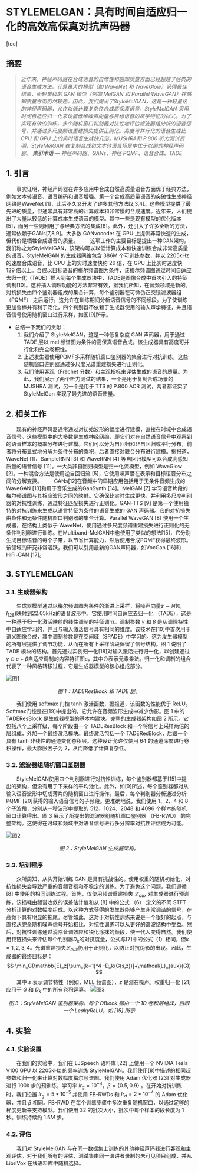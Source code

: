 # STYLEMELGAN：具有时间自适应归一化的高效高保真对抗声码器
[toc]

## 摘要
>*近年来，神经声码器在合成语音的自然性和感知质量方面已经超越了经典的语音生成方法。计算量大的模型（如 WaveNet 和 WaveGlow）获得最佳结果，而轻量级的 GAN 模型（例如 MelGAN 和 Parallel WaveGAN）在感知质量方面仍然较差。因此，我们提出了StyleMelGAN，这是一种轻量级的神经声码器，允许以低计算复杂性合成高保真语音。StyleMelGAN 采用时间自适应归一化来设置低维噪声向量与目标语音的声学特征的样式。为了实现有效的训练，多个随机窗口判别器对抗性地评估滤波器组分析的语音信号，并通过多尺度频谱重建损失提供正则化。高度可并行化的语音生成比 CPU 和 GPU 上的实时语音生成快几倍。MUSHRA和 P.800 听力测试表明，StyleMelGAN 在复制合成和文本转语音场景中优于以前的神经声码器。*
>***索引术语** — 神经声码器、GANs、神经 PQMF、语音合成、TADE*

## 1. 引言
&emsp;&emsp;事实证明，神经声码器在许多应用中合成自然高质量语音方面优于经典方法，例如文本转语音、语音编码和语音增强。第一个合成高质量语音的突破性生成神经网络是WaveNet [1]，此后不久又开发了许多其他方法[2,3,4]。这些模型提供了最先进的质量，但通常具有非常高的计算成本和非常慢的合成速度。近年来，人们提出了大量以较低的计算成本生成语音的模型。其中一些是现有模型的优化版本[5]，而另一些则利用了与经典方法的集成[6]。此外，还引入了许多全新的方法，通常依赖于GANs[7,8,9]。大多数 GANvocoder 在 GPU 上提供非常快速的生成，但代价是牺牲合成语音的质量。
&emsp;&emsp;这项工作的主要目标是提出一种GAN架构，我们称之为StyleMelGAN，该架构可以以低计算成本和快速训练合成非常高质量的语音。StyleMelGAN 的生成器网络包含 386M 个可训练参数，并以 2205kHz 的速度合成语音，比 CPU 上的实时速度快约 26 倍，在 GPU 上比实时速度快 129 倍以上。合成以目标语音的梅尔频谱图为条件，该梅尔频谱图通过时间自适应去归一化（TADE）插入到每个生成器块中，TADE是图像合成中首次引入的特征调制[10]。这种插入调理功能的方法非常有效，据我们所知，在音频领域是新的。对抗损失由四个鉴别器组成的集合计算，每个鉴别器在可微伪正交镜滤波器组 （PQMF） 之后运行。这允许在训练期间分析语音信号的不同频段。为了使训练更加鲁棒并有利于泛化，四个判别器不依赖于生成器使用的输入声学特征，并且语音信号使用随机窗口进行采样，如图[9]所示。
- 总结一下我们的贡献：
  1. 我们介绍了 StyleMelGAN，这是一种低复杂度 GAN 声码器，用于通过 TADE 层以 mel 频谱图为条件的高保真语音合成。该生成器具有高度可并行化和完全卷积性。
  2. 上述发生器使用PQMF多采样随机窗口鉴别器的集合进行对抗训练，这些随机窗口鉴别器通过多尺度光谱重建损失进行正则化。
  3. 我们使用客观（Fréchet 分数）和主观指标来评估生成的语音的质量。为此，我们展示了两个听力测试的结果，一个是用于复制合成场景的 MUSHRA 测试，另一个是用于 TTS 的 P.800 ACR 测试，两者都证实了 StyleMelGan 实现了最先进的语音质量。

## 2. 相关工作
&emsp;&emsp;现有的神经声码器通常通过对初始波形的幅度进行建模，直接在时域中合成语音信号。这些模型中的大多数是生成神经网络，即它们对在自然语音信号中观察到的语音样本的概率分布进行建模。它们可以分为自回归和非自回归或平行分布，前者将分布显式地分解为条件分布的乘积，后者直接对联合分布进行建模。据报道，WaveNet [1]、SampleRNN [3] 和 WaveRNN [4] 等自回归模型可以合成高感知质量的语音信号 [11]。一大类非自回归模型是归一化流模型，例如 WaveGlow [2]。一种混合方法是使用逆自回归流 [5]，它使用噪声潜在表示和目标语音分布之间的分解变换。
&emsp;&emsp;GANs[12]在音频中的早期应用包括用于无条件音频生成的WaveGAN [13]和用于音乐生成的GanSynth [14]。MelGAN [7] 学习语音片段的梅尔频谱图与其相应波形之间的映射。它确保比实时生成更快，并利用多尺度判别器的对抗性训练，通过特征匹配损失进行正则化。GAN-TTS [9] 是第一个使用独特的对抗训练来生成以语言特征为条件的语音生成的 GAN 声码器。它的对抗损失由条件和无条件随机窗口判别器的集合计算。Parallel WaveGAN [8] 使用一个生成器，在结构上类似于 WaveNet，使用通过多尺度频谱重建损失进行正则化的无条件判别器进行训练。在Multiband-MelGAN中也使用了类似的想法[15]，它分别生成目标语音的每个子带，以节省计算能力，然后使用合成PQMF获得最终波形。该领域的研究非常活跃，我们可以引用最新的GAN声码器，如VocGan [16]和HiFi-GAN [17]。

## 3. STYLEMELGAN
### 3.1. 生成器架构
&emsp;&emsp;生成器模型通过以梅尔频谱图为条件的渐进上采样，将噪声向量$z \sim N(0,I_{128})$映射到22.05kHz的语音波形中。它使用时间自适应去归一化 （TADE），这是一种基于归一化激活映射的线性调制的特征调节。调制参数 $\gamma$ 和 $\beta$ 是从调理特性中自适应学习的，并且与输入激活信号具有相同的维度。该技术在[10]中首次用于语义图像合成，其中调制参数是在空间域（SPADE）中学习的。这为发生器模型的所有层提供了调节功能，从而在所有上采样阶段保留了信号结构。图 1 说明了 TADE 模块的结构。首先通过实例归一化[18]对输入激活进行归一化，以创建通过$\gamma\odot c+\beta$自适应调制的内容特征图c，其中$\odot$表示元素乘法。归一化和调制的组合代表了一种风格转移过程，它是生成器模型的核心组成部分。

![图1](./static/1.png)
<center>

*图 1：TADEResBlock 和 TADE 层。*
</center>

&emsp;&emsp;我们使用 softmax 门控 tanh 激活函数，据报道，该函数的性能优于 ReLU。Softmax门控是在[19]中提出的，它允许在音频波形生成中减少伪影。图 1 中的 TADEResBlock 是生成器模型的基本构建块。完整的生成器架构如图 2 所示。它包括八个上采样级，每个阶段由一个 TADEResBlock 和一个将信号上采样两倍的层组成，外加一个最终激活模块。最终激活包括一个 TADEResBlock，后跟一个具有 tanh 非线性的通道变化卷积层。这种设计允许仅使用 64 的通道深度进行卷积操作，最大膨胀因子为 2，从而降低了计算复杂性。

### 3.2. 滤波器组随机窗口鉴别器
&emsp;&emsp;StyleMelGAN使用四个判别器进行对抗性训练，每个鉴别器都基于[15]中提出的架构，但没有用于下采样的平均池化。此外，如[9]所述，每个鉴别器都对从输入语音波形中切成薄片的随机窗口进行操作。最后，每个判别器分析通过分析PQMF [20]获得的输入语音信号的子频段。更准确地说，我们使用 1、2、4 和 8 个子波段，分别从一秒波形中提取的 512、1024、2048 和 4096 个样本的随机窗口计算得出。图 3 展示了所提出的滤波器组随机窗口鉴别器 （FB-RWD） 的完整架构。这使得在时域和频域中对语音信号进行多分辨率对抗性评估成为可能。

![图2](./static/2.png)
<center>

*图 2：StyleMelGAN 生成器架构。*
</center>

### 3.3. 培训程序
&emsp;&emsp;众所周知，从头开始训练 GAN 是具有挑战性的。使用权重的随机初始化，对抗性损失会导致严重的音频音损和不稳定的训练。为了避免这个问题，我们遵循 [8] 中使用的相同训练过程。首先，仅使用频谱重建损失 $\mathcal{L}_{aux}$ 对生成器进行预训练，该损耗由频谱收敛的误差估计值和从 [8] 中的公式 （6） 定义的不同 STFT 分析计算的对数幅度组成。以这种方式获得的发生器能够产生非常调谐的信号，在高频下具有明显的拖尾。尽管如此，这对于对抗性训练来说是一个很好的起点，与直接从完全随机噪声信号开始相比，对抗性训练可以从更好的谐波结构中受益。然后，对抗性训练通过消除音调效应和锐化涂抹的频段，使一代人变得自然。我们使用铰链损失来评估每个判别器$D_k$的对抗度量，公式与[7]中的公式（1）相同，但$k = 1, 2, 3, 4$。光谱重建损失$\mathcal{L}_{aux}$仍用于正则化，以防止对抗伪影的出现。因此，生成器的最终目标是：
$$
\min_G(\mathbb{E}_z[\sum_{k=1}^4 -D_k(G(s,z))]+\mathcal{L}_{aux}(G))
$$
&emsp;&emsp;其中 $s$ 表示调节特性（例如，MEL 频谱图），$z$ 是潜在噪声。权重归一化 [21] 应用于 $G$ 和 $D_k$ 中的所有卷积运算。
![图3](./static/3.png)
<center>

*图 3：StyleMelGAN 鉴别器架构。每个 DBlock 都由一个 1D 卷积层组成，后跟一个 LeakyReLU，如 [15] 所示*
</center>

## 4. 实验
### 4.1. 实验设置
&emsp;&emsp;在我们的实验中，我们在 LJSpeech 语料库 [22] 上使用一个 NVIDIA Tesla V100 GPU 以 2205kHz 的频率训练 StyleMelGAN。我们使用[8]中描述的相同超参数和归一化来计算对数幅度梅尔频谱图。我们使用 Adam 优化器 [23] 对生成器进行 100k 步的预训练，学习率 $lr_g = 10^{-4}$，$\beta= \{0.5, 0.9\}$ 。在开始对抗训练时，我们设置 $lr_g = 5*10^{-5}$ 并使用 FB-RWDs 和 $lr_d = 2*10^{-4}$ 的 Adam 优化器，并且 $\beta$ 相同。FB-RWD 在每个训练步骤中多次重复随机窗口，以通过足够的梯度更新来支持模型。我们使用 32 的批次大小，批次中每个样本的段长度为 1 秒。训练持续约 $1.5M$ 步。
### 4.2. 评估
&emsp;&emsp;我们对 StyleMelGAN 与在同一数据集上训练的其他神经声码器进行客观和主观评估。对于我们所有的评估，测试集由同一演讲者录制的未可见项目组成，并从 LibriVox 在线语料库中随机选择。
&emsp;&emsp;
&emsp;&emsp;
&emsp;&emsp;
&emsp;&emsp;
&emsp;&emsp;
&emsp;&emsp;
&emsp;&emsp;
&emsp;&emsp;
&emsp;&emsp;
&emsp;&emsp;
&emsp;&emsp;
&emsp;&emsp;




